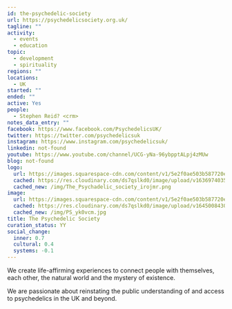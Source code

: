 ```yaml
---
id: the-psychedelic-society
url: https://psychedelicsociety.org.uk/
tagline: ""
activity:
  - events
  - education
topic:
  - development
  - spirituality
regions: ""
locations:
  - UK
started: ""
ended: ""
active: Yes
people:
  - Stephen Reid? <crm>
notes_data_entry: ""
facebook: https://www.facebook.com/PsychedelicsUK/
twitter: https://twitter.com/psychedelicsuk
instagram: https://www.instagram.com/psychedelicsuk/
linkedin: not-found
youtube: https://www.youtube.com/channel/UCG-yNa-96ybpptALpj4zMUw
blog: not-found
logo:
  url: https://images.squarespace-cdn.com/content/v1/5e2f0ae503b587720e341f5b/1591632113636-YXD1IT9U0P87S9WCSVXG/Logo-Colour.png?format=1500w
  cached: https://res.cloudinary.com/ds7qslkd0/image/upload/v1636974035/Ecosystem%20Mapping/The_Psychadelic_society_irojmr.png
  cached_new: /img/The_Psychadelic_society_irojmr.png
image:
  url: https://images.squarespace-cdn.com/content/v1/5e2f0ae503b587720e341f5b/1639854543602-BGFVFJ1TQG2LWSL76ZGV/1_mrUsf_8tnkXc47F-Y_QcWQ.jpeg?format=1000w
  cached: https://res.cloudinary.com/ds7qslkd0/image/upload/v1645008430/Ecosystem%20Mapping/PS_yk0vcm.jpg
  cached_new: /img/PS_yk0vcm.jpg
title: The Psychedelic Society
curation_status: YY
social_change:
  inner: 0.7
  cultural: 0.4
  systems: -0.1
---
```


We create life-affirming experiences to connect people with themselves, each other, the natural world and the mystery of existence.

We are passionate about reinstating the public understanding of and access to psychedelics in the UK and beyond.
